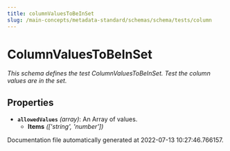 ```yaml
---
title: columnValuesToBeInSet
slug: /main-concepts/metadata-standard/schemas/schema/tests/column
---
```


# ColumnValuesToBeInSet

*This schema defines the test ColumnValuesToBeInSet. Test the column values are in the set.*

## Properties

- **`allowedValues`** *(array)*: An Array of values.
  - **Items** *(['string', 'number'])*


Documentation file automatically generated at 2022-07-13 10:27:46.766157.
